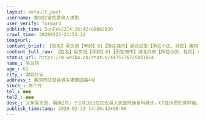 ```yaml
---
layout: default_post
username: 黄冈红安危重病人求助
user_verify: forward
publish_time: SunFeb2314:26:42+08002020
crawl_time: 20200225-21:53:22
imageurl: 
content_brief: 【姓名】吴文信【年龄】61【所在城市】湖北红安【所在小区、社区】黄冈市红安县城关镇茶园路4号【患病时间】两个月【联系方式】●●●【其他紧急联系人】●●●【病情描述】 父亲吴文信，肩痛2月，于2月18日在红安县人民医院康复科就诊，CT显示恶性骨肿瘤，当地医院无法进一步检查， ...全文
content_full_raw: 【姓名】吴文信【年龄】61【所在城市】湖北红安【所在小区、社区】黄冈市红安县城关镇茶园路4号【患病时间】两个月【联系方式】●●●【其他紧急联系人】●●●【病情描述】父亲吴文信，肩痛2月，于2月18日在红安县人民医院康复科就诊，CT显示恶性骨肿瘤，当地医院无法进一步检查，也没有治疗方案直接按出院处理，上级医院无法就诊和收治，病人回家异常痛苦，无法进食，无法睡眠，一度昏迷，异地就诊也没有通道。求助能收治的医院，或者跨省诊治的通道！万分感谢
status_url: https://m.weibo.cn/status/4475136726031814
name_: 吴文信
age_: 61
city_: 湖北红安
address_: 黄冈市红安县城关镇茶园路4号
since_: 两个月
tel_: ●●●
tel2_: ●●●
desc_: 父亲吴文信，肩痛2月，于2月18日在红安县人民医院康复科就诊，CT显示恶性骨肿瘤，当地医院无法进一步检查，也没有治疗方案直接按出院处理，上级医院无法就诊和收治，病人回家异常痛苦，无法进食，无法睡眠，一度昏迷，异地就诊也没有通道。求助能收治的医院，或者跨省诊治的通道！万分感谢
publish_timestamp: 2020-02-23 14:26:42+08:00
---
```

